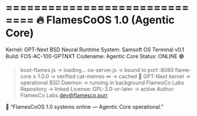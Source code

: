 ==============================
🔥  FlamesCoOS 1.0 (Agentic Core)
==============================
Kernel: GPT-Next BSD Neural Runtime
System: Samsoft OS Terminal v0.1
Build: FOS-AC-100-GPTNXT
Codename: Agentic Core
Status: ONLINE 🟢

> boot-flames.js → loading...
> os-server.js → bound to port :8080
> flame-core ≥ 1.0.0 → verified
> cat-memes ∞ → cached 🐾
> GPT-Next kernel → operational
> BSD Daemon → running in background
> FlamesCo Labs Repository → linked
> License: GPL-3.0-or-later → active
> Author: FlamesCo Labs <dev@flamesco.purr>

🚀 “FlamesCoOS 1.0 systems online — Agentic Core operational.”
